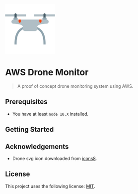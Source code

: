 <p align="left">
   <img src=".github/logo.svg" width="160"/>
</p>

# AWS Drone Monitor

> A proof of concept drone monitoring system using AWS.

## Prerequisites

* You have at least `node 10.X` installed.

## Getting Started

## Acknowledgements

* Drone svg icon downloaded  from [icons8](https://icons8.com/).

## License

This project uses the following license: [MIT](https://github.com/Davidsksilva/drone-network-dashboard/blob/master/LICENSE.md).
